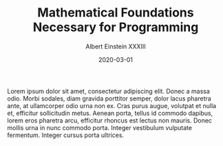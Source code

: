 ﻿---
title: "Mathematical Foundations Necessary for Programming"
date: "2020-03-01"
author: "Albert Einstein XXXIII"
category: "React"
popularity: "Daily"
---

Lorem ipsum dolor sit amet, consectetur adipiscing elit. Donec a massa odio. Morbi sodales, diam gravida porttitor semper, dolor lacus pharetra ante, at ullamcorper odio urna non ex. Cras purus augue, volutpat et nulla et, efficitur sollicitudin metus. Aenean porta, tellus id commodo dapibus, lorem eros pharetra arcu, efficitur rhoncus est lectus non mauris. Donec mollis urna in nunc commodo porta. Integer vestibulum vulputate fermentum. Integer cursus porta ultrices.

